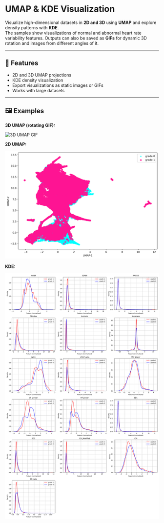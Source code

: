 # UMAP & KDE Visualization

Visualize high-dimensional datasets in **2D and 3D** using **UMAP** and explore density patterns with **KDE**.  
The samples show visualizations of normal and abnormal heart rate variability features.
Outputs can also be saved as **GIFs** for dynamic 3D rotation and images from different angles of it.

---

## 🔹 Features
- 2D and 3D UMAP projections
- KDE density visualization
- Export visualizations as static images or GIFs
- Works with large datasets

---

## 🖼️ Examples

**3D UMAP (rotating GIF):**

![3D UMAP GIF](images/umap_rotation.gif)

**2D UMAP:**

![2D UMAP](images/umap_2d.png)

**KDE:**

![2D KDE](images/kde_features_grade0_vs_grade1.png)



